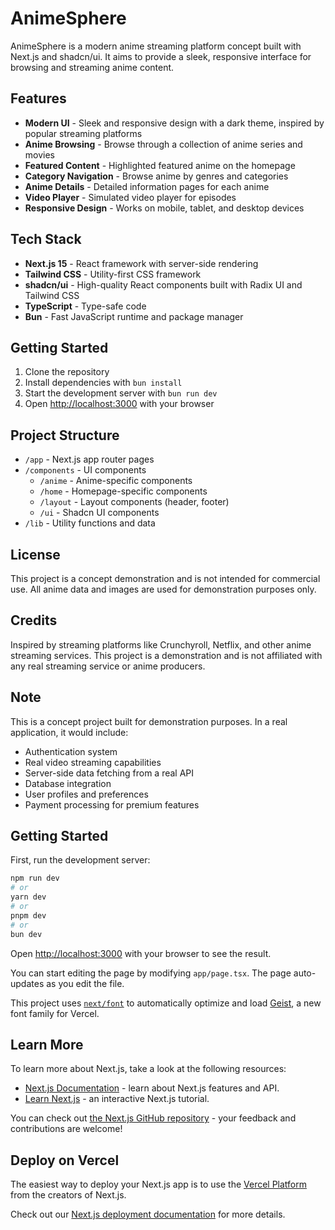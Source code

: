 # AnimeSphere

AnimeSphere is a modern anime streaming platform concept built with Next.js and shadcn/ui. It aims to provide a sleek, responsive interface for browsing and streaming anime content.

## Features

- **Modern UI** - Sleek and responsive design with a dark theme, inspired by popular streaming platforms
- **Anime Browsing** - Browse through a collection of anime series and movies
- **Featured Content** - Highlighted featured anime on the homepage
- **Category Navigation** - Browse anime by genres and categories
- **Anime Details** - Detailed information pages for each anime
- **Video Player** - Simulated video player for episodes
- **Responsive Design** - Works on mobile, tablet, and desktop devices

## Tech Stack

- **Next.js 15** - React framework with server-side rendering
- **Tailwind CSS** - Utility-first CSS framework
- **shadcn/ui** - High-quality React components built with Radix UI and Tailwind CSS
- **TypeScript** - Type-safe code
- **Bun** - Fast JavaScript runtime and package manager

## Getting Started

1. Clone the repository
2. Install dependencies with `bun install`
3. Start the development server with `bun run dev`
4. Open [http://localhost:3000](http://localhost:3000) with your browser

## Project Structure

- `/app` - Next.js app router pages
- `/components` - UI components
  - `/anime` - Anime-specific components
  - `/home` - Homepage-specific components
  - `/layout` - Layout components (header, footer)
  - `/ui` - Shadcn UI components
- `/lib` - Utility functions and data

## License

This project is a concept demonstration and is not intended for commercial use. All anime data and images are used for demonstration purposes only.

## Credits

Inspired by streaming platforms like Crunchyroll, Netflix, and other anime streaming services. This project is a demonstration and is not affiliated with any real streaming service or anime producers.

## Note

This is a concept project built for demonstration purposes. In a real application, it would include:

- Authentication system
- Real video streaming capabilities
- Server-side data fetching from a real API
- Database integration
- User profiles and preferences
- Payment processing for premium features

## Getting Started

First, run the development server:

```bash
npm run dev
# or
yarn dev
# or
pnpm dev
# or
bun dev
```

Open [http://localhost:3000](http://localhost:3000) with your browser to see the result.

You can start editing the page by modifying `app/page.tsx`. The page auto-updates as you edit the file.

This project uses [`next/font`](https://nextjs.org/docs/app/building-your-application/optimizing/fonts) to automatically optimize and load [Geist](https://vercel.com/font), a new font family for Vercel.

## Learn More

To learn more about Next.js, take a look at the following resources:

- [Next.js Documentation](https://nextjs.org/docs) - learn about Next.js features and API.
- [Learn Next.js](https://nextjs.org/learn) - an interactive Next.js tutorial.

You can check out [the Next.js GitHub repository](https://github.com/vercel/next.js) - your feedback and contributions are welcome!

## Deploy on Vercel

The easiest way to deploy your Next.js app is to use the [Vercel Platform](https://vercel.com/new?utm_medium=default-template&filter=next.js&utm_source=create-next-app&utm_campaign=create-next-app-readme) from the creators of Next.js.

Check out our [Next.js deployment documentation](https://nextjs.org/docs/app/building-your-application/deploying) for more details.
